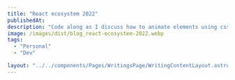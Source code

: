 ```yaml
---
title: "React ecosystem 2022"
publishedAt:
description: "Code along as I discuss how to animate elements using css with live examples Code along as I discuss how to animate elements using css with live examples"
image: /images/dist/blog_react-ecosystem-2022.webp
tags:
  - "Personal"
  - "Dev"

layout: "../../components/Pages/WritingsPage/WritingContentLayout.astro"
---
```

